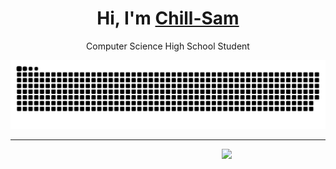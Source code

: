 <h1 align="center">Hi, I'm <a  href="https://chill-sam.github.io/">Chill-Sam</a></h1>
<p align="center">Computer Science High School Student</p>

<img src="static/grid-snake.svg" alt="snake">

<hr>

<img align="right" width="33%" src="https://github-readme-stats.vercel.app/api/top-langs/?username=Druxorey&langs_count=6&theme=dracula&layout=compact&border_color=44475A&bg_color=00000000&">
